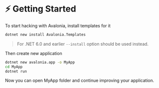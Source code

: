 # ⚡ Getting Started

To start hacking with Avalonia, install templates for it

```bash
dotnet new install Avalonia.Templates
```

> For .NET 6.0 and earlier `--install` option should be used instead.

Then create new application

```bash
dotnet new avalonia.app -o MyApp
cd MyApp
dotnet run
```

Now you can open MyApp folder and continue improving your application.
